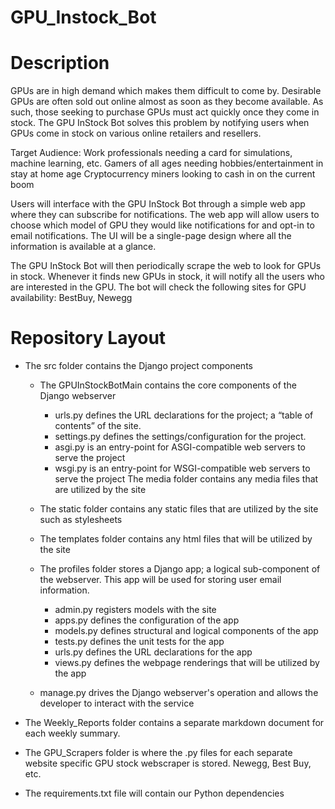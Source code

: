 # GPU_Instock_Bot

# Description
GPUs are in high demand which makes them difficult to come by. Desirable GPUs are often sold out online almost as soon as they become available. As such, those seeking to purchase GPUs must act quickly once they come in stock. The GPU InStock Bot solves this problem by notifying users when GPUs come in stock on various online retailers and resellers. 

Target Audience:
Work professionals needing a card for simulations, machine learning, etc.
Gamers of all ages needing hobbies/entertainment in stay at home age 
Cryptocurrency miners looking to cash in on the current boom

Users will interface with the GPU InStock Bot through a simple web app where they can subscribe for notifications. The web app will allow users to choose which model of GPU they would like notifications for and opt-in to email notifications. The UI will be a single-page design where all the information is available at a glance.

The GPU InStock Bot will then periodically scrape the web to look for GPUs in stock. Whenever it finds new GPUs in stock, it will notify all the users who are interested in the GPU. The bot will check the following sites for GPU availability: BestBuy, Newegg

# Repository Layout
- The src folder contains the Django project components
    - The GPUInStockBotMain contains the core components of the Django webserver
        - urls.py defines the URL declarations for the project; a “table of contents” of the site.
        - settings.py defines the settings/configuration for the project.
        - asgi.py is an entry-point for ASGI-compatible web servers to serve the project
        - wsgi.py is an entry-point for WSGI-compatible web servers to serve the project The media folder contains any media files that are utilized by the site 
      
    - The static folder contains any static files that are utilized by the site such as stylesheets 
      
    - The templates folder contains any html files that will be utilized by the site 
      
    - The profiles folder stores a Django app; a logical sub-component of the webserver. This app will be used for storing user email information.
        - admin.py registers models with the site
        - apps.py defines the configuration of the app
        - models.py defines structural and logical components of the app
        - tests.py defines the unit tests for the app
        - urls.py defines the URL declarations for the app
        - views.py defines the webpage renderings that will be utilized by the app
    - manage.py drives the Django webserver's operation and allows the developer to interact with the service
   
- The Weekly_Reports folder contains a separate markdown document for each weekly summary.

- The GPU_Scrapers folder is where the .py files for each separate website specific GPU stock webscraper is stored. Newegg, Best Buy, etc.

- The requirements.txt file will contain our Python dependencies
